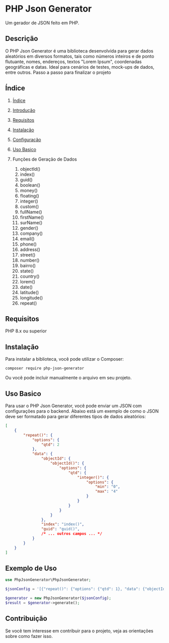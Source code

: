 # PHP Json Generator
Um gerador de JSON feito em PHP.

## Descrição
O PHP Json Generator é uma biblioteca desenvolvida para gerar dados aleatórios em diversos formatos, tais como números inteiros e de ponto flutuante, nomes, endereços, textos "Lorem Ipsum", coordenadas geográficas e datas. Ideal para cenários de testes, mock-ups de dados, entre outros.
Passo a passo para finalizar o projeto

## Índice
1. [Índice](#Índice)
2. [Introdução](#Introdução)
3. [Requisitos](#Requisitos)

4. [Instalação](#Instalação)

5. [Configuração](#Configuração)
6. [Uso Basico](#Uso_Basico)
7. Funções de Geração de Dados
   1. objectId()
   2. index()
   3. guid()
   4. boolean()
   5. money()
   6. floating()
   7. integer()
   8. custom()
   9. fullName()
   10. firstName()
   11. surName()
   12. gender()
   13. company()
   14. email()
   15. phone()
   16. address()
   17. street()
   18. number()
   19. bairro()
   20. state()
   21. country()
   22. lorem()
   23. date()
   24. latitude()
   25. longitude()
   26. repeat()

## Requisitos
PHP 8.x ou superior

## Instalação
Para instalar a biblioteca, você pode utilizar o Composer:
```
composer require php-json-generator
```
Ou você pode incluir manualmente o arquivo em seu projeto.

## Uso Basico
Para usar o PHP Json Generator, você pode enviar um JSON com configurações para o backend. Abaixo está um exemplo de como o JSON deve ser formatado para gerar diferentes tipos de dados aleatórios:
```JSON
[
    {
        "repeat()": {
            "options": {
                "qtd": 2
            },
            "data": {
                "objectId": {
                    "objectId()": {
                        "options": {
                            "qtd": {
                                "integer()": {
                                    "options": {
                                        "min": "0",
                                        "max": "4"
                                    }
                                }
                            }
                        }
                    }
                },
                "index": "index()",
                "guid": "guid()",
                /* ... outros campos ... */
            }
        }
    }
]
```

## Exemplo de Uso
```PHP
use PhpJsonGenerator\PhpJsonGenerator;

$jsonConfig = '[{"repeat()": {"options": {"qtd": 1}, "data": {"objectId": {"objectId()": {"options": {"qtd": {"integer()": {"options": {"min": "0", "max": "4"}}}}}}}, "index1": "index()", "guid": "guid()"}}]';

$generator = new PhpJsonGenerator($jsonConfig);
$result = $generator->generate();
```

## Contribuição
Se você tem interesse em contribuir para o projeto, veja as orientações sobre como fazer isso.